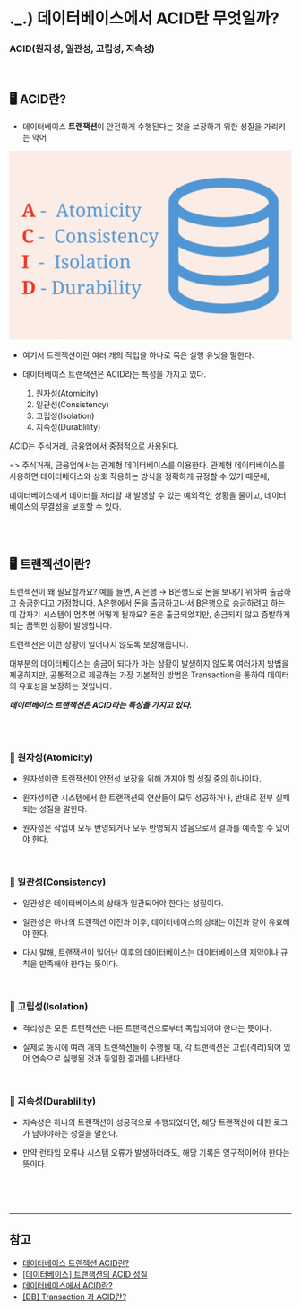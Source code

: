 # ._.) 데이터베이스에서 ACID란 무엇일까?
### ACID(원자성, 일관성, 고립성, 지속성)
<br>

## 🖥 ACID란?
*  데이터베이스 **트랜잭션**이 안전하게 수행된다는 것을 보장하기 위한 성질을 가리키는 약어

<p align="center">
<img src="./img/ACID.png">
</p>

* 여기서 트랜잭션이란 여러 개의 작업을 하나로 묶은 실행 유닛을 말한다.

* 데이터베이스 트랜잭션은 ACID라는 특성을 가지고 있다.

    1. 원자성(Atomicity)
    2. 일관성(Consistency)
    3. 고립성(Isolation)
    4. 지속성(Durablility)

ACID는 주식거래, 금융업에서 중점적으로 사용된다.

=> 주식거래, 금융업에서는 관계형 데이터베이스를 이용한다.
관계형 데이터베이스를 사용하면 데이터베이스와 상호 작용하는 방식을 정확하게 규정할 수 있기 때문에,

데이터베이스에서 데이터를 처리할 때 발생할 수 있는 예외적인 상황을 줄이고, 데이터베이스의 무결성을 보호할 수 있다.

<br><br>

## 🖥 트랜젝션이란?

트랜젝션이 왜 필요할까요?
예를 들면, A 은행 → B은행으로 돈을 보내기 위하여 출금하고 송금한다고 가정합니다. A은행에서 돈을 출금하고나서 B은행으로 송금하려고 하는데 갑자기 시스템이 멈추면 어떻게 될까요? 돈은 출금되었지만, 송금되지 않고 증발하게 되는 끔찍한 상황이 발생합니다.

트랜젝션은 이런 상황이 일어나지 않도록 보장해줍니다.

대부분의 데이터베이스는 송금이 되다가 마는 상황이 발생하지 않도록 여러가지 방법을 제공하지만, 공통적으로 제공하는 가장 기본적인 방법은 Transaction을 통하여 데이터의 유효성을 보장하는 것입니다.

***데이터베이스 트랜잭션은 ACID라는 특성을 가지고 있다.***

<br><br>

### 📌 원자성(Atomicity)
* 원자성이란 트랜잭션이 안전성 보장을 위해 가져야 할 성질 중의 하나이다.

* 원자성이란 시스템에서 한 트랜잭션의 연산들이 모두 성공하거나, 반대로 전부 실패되는 성질을 말한다.

* 원자성은 작업이 모두 반영되거나 모두 반영되지 않음으로서 결과를 예측할 수 있어야 한다.

<br>

### 📌 일관성(Consistency)
* 일관성은 데이터베이스의 상태가 일관되어야 한다는 성질이다.

* 일관성은 하나의 트랜잭션 이전과 이후, 데이터베이스의 상태는 이전과 같이 유효해야 한다.

* 다시 말해, 트랜잭션이 일어난 이후의 데이터베이스는 데이터베이스의 제약이나 규칙을 만족해야 한다는 뜻이다.

<br>

### 📌 고립성(Isolation)
* 격리성은 모든 트랜잭션은 다른 트랜잭션으로부터 독립되어야 한다는 뜻이다.

* 실제로 동시에 여러 개의 트랜잭션들이 수행될 때, 각 트랜젝션은 고립(격리)되어 있어 연속으로 실행된 것과 동일한 결과를 나타낸다.

<br>

### 📌 지속성(Durablility)
* 지속성은 하나의 트랜잭션이 성공적으로 수행되었다면, 해당 트랜잭션에 대한 로그가 남아야하는 성질을 말한다.

* 만약 런타임 오류나 시스템 오류가 발생하더라도, 해당 기록은 영구적이어야 한다는 뜻이다.
<!-- <br><br>

## 🖥 -->

<br><br><br>
*** 

## 참고
* [데이터베이스 트랜젝션 ACID란?](https://covenant.tistory.com/85)
* [[데이터베이스] 트랜잭션의 ACID 성질](https://hanamon.kr/데이터베이스-트랜잭션의-acid-성질/)
* [데이터베이스에서 ACID란?](https://continuetochallenge.tistory.com/127)
* [[DB] Transaction 과 ACID란?](https://chrisjune-13837.medium.com/db-transaction-과-acid란-45a785403f9e)